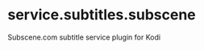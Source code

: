 service.subtitles.subscene
==========================

Subscene.com subtitle service plugin for Kodi
